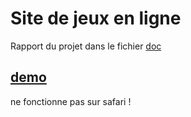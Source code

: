 # Site de jeux en ligne

Rapport du projet dans le fichier [doc](./doc) 

## [demo](https://site-de-jeux-en-ligne.netlify.app/)

ne fonctionne pas sur safari !
